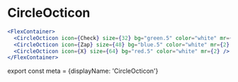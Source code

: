 
# CircleOcticon

```.jsx
<FlexContainer>
  <CircleOcticon icon={Check} size={32} bg="green.5" color="white" mr={2} />
  <CircleOcticon icon={Zap} size={48} bg="blue.5" color="white" mr={2} />
  <CircleOcticon icon={X} size={64} bg="red.5" color="white" mr={2} />
</FlexContainer>
```
export const meta = {displayName: 'CircleOcticon'}
